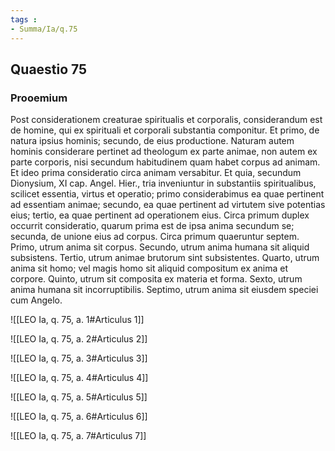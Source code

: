 ```yaml
---
tags : 
- Summa/Ia/q.75
---
```


## Quaestio 75

### Prooemium

Post considerationem creaturae spiritualis et corporalis, considerandum est de homine, qui ex spirituali et corporali substantia componitur. Et primo, de natura ipsius hominis; secundo, de eius productione. Naturam autem hominis considerare pertinet ad theologum ex parte animae, non autem ex parte corporis, nisi secundum habitudinem quam habet corpus ad animam. Et ideo prima consideratio circa animam versabitur. Et quia, secundum Dionysium, XI cap. Angel. Hier., tria inveniuntur in substantiis spiritualibus, scilicet essentia, virtus et operatio; primo considerabimus ea quae pertinent ad essentiam animae; secundo, ea quae pertinent ad virtutem sive potentias eius; tertio, ea quae pertinent ad operationem eius. Circa primum duplex occurrit consideratio, quarum prima est de ipsa anima secundum se; secunda, de unione eius ad corpus. Circa primum quaeruntur septem. Primo, utrum anima sit corpus. Secundo, utrum anima humana sit aliquid subsistens. Tertio, utrum animae brutorum sint subsistentes. Quarto, utrum anima sit homo; vel magis homo sit aliquid compositum ex anima et corpore. Quinto, utrum sit composita ex materia et forma. Sexto, utrum anima humana sit incorruptibilis. Septimo, utrum anima sit eiusdem speciei cum Angelo.

![[LEO Ia, q. 75, a. 1#Articulus 1]]

![[LEO Ia, q. 75, a. 2#Articulus 2]]

![[LEO Ia, q. 75, a. 3#Articulus 3]]

![[LEO Ia, q. 75, a. 4#Articulus 4]]

![[LEO Ia, q. 75, a. 5#Articulus 5]]

![[LEO Ia, q. 75, a. 6#Articulus 6]]

![[LEO Ia, q. 75, a. 7#Articulus 7]]

